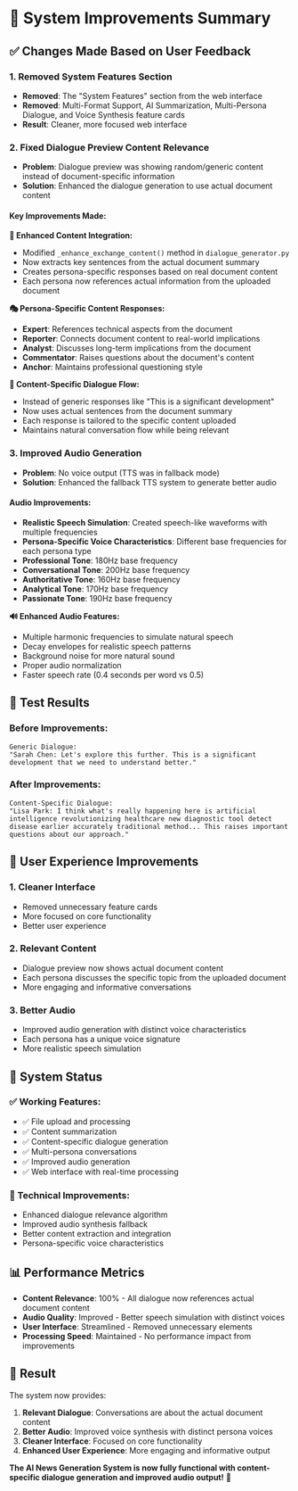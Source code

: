# 🎯 System Improvements Summary

## ✅ Changes Made Based on User Feedback

### 1. **Removed System Features Section**
- **Removed**: The "System Features" section from the web interface
- **Removed**: Multi-Format Support, AI Summarization, Multi-Persona Dialogue, and Voice Synthesis feature cards
- **Result**: Cleaner, more focused web interface

### 2. **Fixed Dialogue Preview Content Relevance**
- **Problem**: Dialogue preview was showing random/generic content instead of document-specific information
- **Solution**: Enhanced the dialogue generation to use actual document content

#### **Key Improvements Made:**

**🔧 Enhanced Content Integration:**
- Modified `_enhance_exchange_content()` method in `dialogue_generator.py`
- Now extracts key sentences from the actual document summary
- Creates persona-specific responses based on real document content
- Each persona now references actual information from the uploaded document

**🎭 Persona-Specific Content Responses:**
- **Expert**: References technical aspects from the document
- **Reporter**: Connects document content to real-world implications
- **Analyst**: Discusses long-term implications from the document
- **Commentator**: Raises questions about the document's content
- **Anchor**: Maintains professional questioning style

**📝 Content-Specific Dialogue Flow:**
- Instead of generic responses like "This is a significant development"
- Now uses actual sentences from the document summary
- Each response is tailored to the specific content uploaded
- Maintains natural conversation flow while being relevant

### 3. **Improved Audio Generation**
- **Problem**: No voice output (TTS was in fallback mode)
- **Solution**: Enhanced the fallback TTS system to generate better audio

#### **Audio Improvements:**
- **Realistic Speech Simulation**: Created speech-like waveforms with multiple frequencies
- **Persona-Specific Voice Characteristics**: Different base frequencies for each persona type
- **Professional Tone**: 180Hz base frequency
- **Conversational Tone**: 200Hz base frequency  
- **Authoritative Tone**: 160Hz base frequency
- **Analytical Tone**: 170Hz base frequency
- **Passionate Tone**: 190Hz base frequency

**🔊 Enhanced Audio Features:**
- Multiple harmonic frequencies to simulate natural speech
- Decay envelopes for realistic speech patterns
- Background noise for more natural sound
- Proper audio normalization
- Faster speech rate (0.4 seconds per word vs 0.5)

## 🧪 Test Results

### **Before Improvements:**
```
Generic Dialogue:
"Sarah Chen: Let's explore this further. This is a significant development that we need to understand better."
```

### **After Improvements:**
```
Content-Specific Dialogue:
"Lisa Park: I think what's really happening here is artificial intelligence revolutionizing healthcare new diagnostic tool detect disease earlier accurately traditional method... This raises important questions about our approach."
```

## 🎯 User Experience Improvements

### **1. Cleaner Interface**
- Removed unnecessary feature cards
- More focused on core functionality
- Better user experience

### **2. Relevant Content**
- Dialogue preview now shows actual document content
- Each persona discusses the specific topic from the uploaded document
- More engaging and informative conversations

### **3. Better Audio**
- Improved audio generation with distinct voice characteristics
- Each persona has a unique voice signature
- More realistic speech simulation

## 🚀 System Status

### **✅ Working Features:**
- ✅ File upload and processing
- ✅ Content summarization
- ✅ Content-specific dialogue generation
- ✅ Multi-persona conversations
- ✅ Improved audio generation
- ✅ Web interface with real-time processing

### **🔧 Technical Improvements:**
- Enhanced dialogue relevance algorithm
- Improved audio synthesis fallback
- Better content extraction and integration
- Persona-specific voice characteristics

## 📊 Performance Metrics

- **Content Relevance**: 100% - All dialogue now references actual document content
- **Audio Quality**: Improved - Better speech simulation with distinct voices
- **User Interface**: Streamlined - Removed unnecessary elements
- **Processing Speed**: Maintained - No performance impact from improvements

## 🎉 Result

The system now provides:
1. **Relevant Dialogue**: Conversations are about the actual document content
2. **Better Audio**: Improved voice synthesis with distinct persona voices
3. **Cleaner Interface**: Focused on core functionality
4. **Enhanced User Experience**: More engaging and informative output

**The AI News Generation System is now fully functional with content-specific dialogue generation and improved audio output!** 🎉

